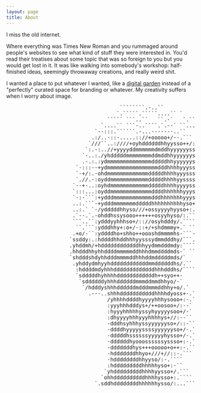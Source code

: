 ```yaml
---
layout: page
title: About
---
```


I miss the old internet.

Where everything was Times New Roman and you rummaged around people's websites to see what kind of stuff they were interested in. You'd read their treatises about some topic that was so foreign to you but you would get lost in it. It was like walking into somebody's workshop: half-finished ideas, seemingly throwaway creations, and really weird shit.

I wanted a place to put whatever I wanted, like a [digital garden](https://joelhooks.com/digital-garden) instead of a "perfectly" curated space for branding or whatever. My creativity suffers when I worry about image.

<pre class="myface">
                                    ````````.-..``                                                  
                                   `.`````.`````....`` `                                            
                                ````` ```..``   ``.-`   `.``  ```                                   
                              `....`` ```-..````.`.--` ``....`.-.`                                  
                            `--:::.``````.-...-------..``   ` .`                                    
                           .:/..-::-.....:://+ooooo+/--.```                                         
                          `///``..:////+oyhddddddhhyysso++/:-.`                                     
                         `:.-:..//+yyyyddmmmmmmdmddhyyyyyysso+/:-`` ```                             
                        `-..:./yhdddddmmmmmmmmddmddhhyyyyyysso+//-.```                              
                        .-.:.:ydmmmmmmmmmmmmmmdddddhhyyyyyysso+/::..``                              
                      `-:::--+ydmmmmmmmmmmmmmmmmdddhhhhyyyssso+/:-.```                              
                      `-+/:.-ohdmmmmmmmmmmmmmdddddhhhhyyysssoo+/:-..```                             
                      `.//.-:oyddmmmmmmmmmmmmdddddhhhhyyssssoo+/::-.``                              
                     `--+-..:oyhdmmmmmmmmmmmmdddddhhhhyyyyssoo+/::-.``                              
                     `:::...:oyddmmmmmmmmmmmmmddddhhhhhhyyyso+//::-.``                              
                     `-:-```:+ydddmmmmmmmmmmmmdddhhhhhhhyyyso+/:::-..`                              
                     ..:.```-+ydddmmmmmmmdddddhhhhhhhhhhyso++///:/:-.`                              
                     ..:.` `-/ydddddhhyso///+ossyyyyhyyso+:.....--:-.`                              
                     .`--.`.-ohddhssysooo++++++osyyhyso/:.```.-:::-.``                              
                     ```..``:ydddyyhhhso+/:://osyhdddy/.````.--.....``  `                           
                      ``.```:ydddhhy+:o+/-::+/+shdmmmy+.` ``oo:.-`````   `                          
                     .+o/-``:yddddho+shho++oooshdmmmmhs-```-+o+/:-.`      `                         
                    `ssddy:.:hddddhhddhhhyysssydmmdddhy/```.:/++/:.```    ``                        
                    .yhddmh/+hddddddddddddhhyydmmdddmdy:````.:/++/:-.```  ``                        
                    .hhdddhhyhhddddmmmmmddhhhdmmddddmds-` ```.:////:-.``  `                         
                    `shdddshdyhhdddmmmmddhhhddmdddddmds/`    `.-::::-``     `                       
                     .yhddydmhyyhddddddddddddmmddddddhs/.``  ``.----.`                              
                      :hddddmdyhhhdddddddddddddhhhdddhs/````  ``....``                              
                      `sdddddhyhhhhddddddddddddh++syo++-      ```````                               
                       `sddddddyhhhddddddmmmddmmdhhyo/-`       `````                                
                        `/hdddyshhhddddddmdddmmmddhhy+o/.`  ```````                                 
                          .---..shhhdddddddddddhhhhdyoss+-.``````                                   
                                /yhhhhddddhyyyyhhhysooo+:-.`` ```                                   
                                :yyyhhhdddys+/++oosoo+/:--`    ``                                   
                                :hyyyhhhhhyssyhyyyyysoo+/-`   `.`                                   
                                :dhyyyyhhhyyyhhhhys+//:--``   ```                                   
                                -dddhsyhhhyssyyyyyyso+/::-``                                        
                                -ddddhyyyyyssssyyyyyyso+/-.``                                       
                                -dddddhssssssyyyyyhysso+/-.```                                      
                                -ddddddhyooossssssyssso+:-.``                                       
                                -dddddddhys+++ooooo+o++:-.``                                        
                                -hdddddddhhyo+///+//::-.```                                         
                                -hddddddddhhyyso/:-.````                                            
                                :hdddddddddhhhhhyso+:-``                                            
                               `yhdddddddddhhhhyysso+/.```                                          
                              `ohhddddddddddhhhhysso+:.````                                         
                            `.sddhddddddddhhhhhhysso/:...```   ```                                  
</pre>